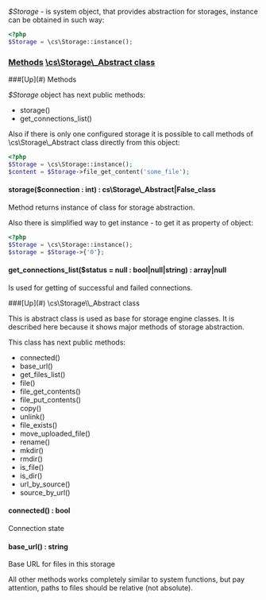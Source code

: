 *$Storage* - is system object, that provides abstraction for storages, instance can be obtained in such way:
```php
<?php
$Storage = \cs\Storage::instance();
```

### [Methods](#methods) [\cs\Storage\\_Abstract class](#abstract-class)

<a name="methods" />
###[Up](#) Methods

*$Storage* object has next public methods:
* storage()
* get_connections_list()

Also if there is only one configured storage it is possible to call methods of \cs\Storage\\_Abstract class directly from this object:
```php
<?php
$Storage = \cs\Storage::instance();
$content = $Storage->file_get_content('some_file');
```

#### storage($connection : int) : cs\\Storage\\_Abstract|False_class
Method returns instance of class for storage abstraction.

Also there is simplified way to get instance - to get it as property of object:
```php
<?php
$Storage = \cs\Storage::instance();
$storage = $Storage->{'0'};
```

#### get_connections_list($status = null : bool|null|string) : array|null
Is used for getting of successful and failed connections.

<a name="abstract-class" />
###[Up](#) \cs\Storage\\_Abstract class

This is abstract class is used as base for storage engine classes. It is described here because it shows major methods of storage abstraction.

This class has next public methods:
* connected()
* base_url()
* get_files_list()
* file()
* file_get_contents()
* file_put_contents()
* copy()
* unlink()
* file_exists()
* move_uploaded_file()
* rename()
* mkdir()
* rmdir()
* is_file()
* is_dir()
* url_by_source()
* source_by_url()

#### connected() : bool
Connection state

#### base_url() : string
Base URL for files in this storage


All other methods works completely similar to system functions, but pay attention, paths to files should be relative (not absolute).
